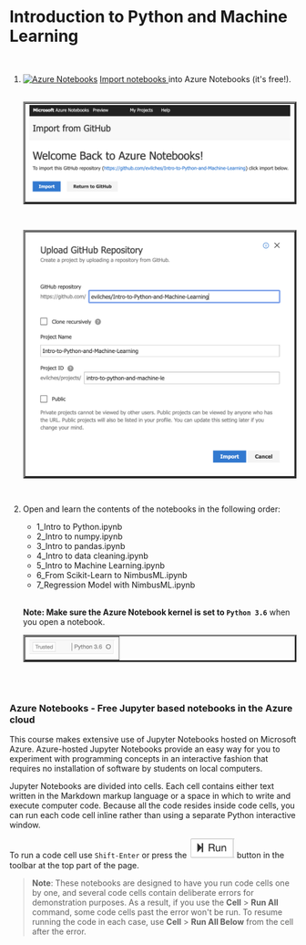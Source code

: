 # Introduction to Python and Machine Learning

<br />

1. [![Azure Notebooks](https://notebooks.azure.com/launch.png)](https://notebooks.azure.com/import/gh/evilches/Intro-to-Python-and-Machine-Learning/)
[Import notebooks ](https://notebooks.azure.com/import/gh/evilches/Intro-to-Python-and-Machine-Learning/) into Azure Notebooks (it's free!).   
    <br />
    <table border="3" width="700px"><tr><td>
  	<img src="Graphics/import_notebooks1.png" width="700" title="Import Notebooks into Azure Notebooks URL" alt="Import Notebooks into Azure Notebooks URL"/>
 	</td></tr></table>  
      <br />
    <table border="3" width="700px"><tr><td>
  	<img src="Graphics/import_notebooks2.png" width="700" title="Import Notebooks into Azure Notebooks" alt="Import Notebooks into Azure Notebooks"/>
 	</td></tr></table>  
	<br />

2. Open and learn the contents of the notebooks in the following order: 
    - 1_Intro to Python.ipynb
    - 2_Intro to numpy.ipynb
    - 3_Intro to pandas.ipynb
    - 4_Intro to data cleaning.ipynb
    - 5_Intro to Machine Learning.ipynb
    - 6_From Scikit-Learn to NimbusML.ipynb
    - 7_Regression Model with NimbusML.ipynb  
    
     <br />
    
    **Note: Make sure the Azure Notebook kernel is set to `Python 3.6`** when you open a notebook.  
    <table border="3" width="150px"><tr><td>
  	<img src="Graphics/python36.png" width="150" title="set kernel to Python 3.6" alt="set kernel to Python 3.6"/>
 	</td></tr></table>
   <br /><br />


### Azure Notebooks - Free Jupyter based notebooks in the Azure cloud
This course makes extensive use of Jupyter Notebooks hosted on Microsoft Azure. Azure-hosted Jupyter Notebooks provide an easy way for you to experiment with programming concepts in an interactive fashion that requires no installation of software by students on local computers.

Jupyter Notebooks are divided into cells. Each cell contains either text written in the Markdown markup language or a space in which to write and execute computer code. Because all the code resides inside code cells, you can run each code cell inline rather than using a separate Python interactive window.

To run a code cell use `Shift-Enter` or press the **<img src="Graphics/run_cell.png" width="80" title="Run" alt="Run"/>** button in the toolbar at the top part of the page.

> **Note**: These notebooks are designed to have you run code cells one by one, and several code cells contain deliberate errors for demonstration purposes. As a result, if you use the **Cell** > **Run All** command, some code cells past the error won't be run. To resume running the code in each case, use **Cell** > **Run All Below** from the cell after the error.